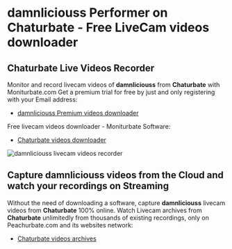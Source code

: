 # damnliciouss Performer on Chaturbate - Free LiveCam videos downloader

## Chaturbate Live Videos Recorder

Monitor and record livecam videos of **damnliciouss** from **Chaturbate** with Moniturbate.com
Get a premium trial for free by just and only registering with your Email address:
* [damnliciouss Premium videos downloader](https://moniturbate.com/request-demo-licence-key.html)

Free livecam videos downloader - Moniturbate Software:
* [Chaturbate videos downloader](https://moniturbate.com/moniturbate-download-software.html)

![damnliciouss livecam videos recorder](https://peachurnet.com/templates/moniturbate-software.png)


## Capture damnliciouss videos from the Cloud and watch your recordings on Streaming

Without the need of downloading a software, capture **damnliciouss** livecam videos from **Chaturbate** 100% online.
Watch Livecam archives from **Chaturbate** unlimitedly from thousands of existing recordings, only on Peachurbate.com and its websites network:
* [Chaturbate videos archives](https://peachurnet.com/)